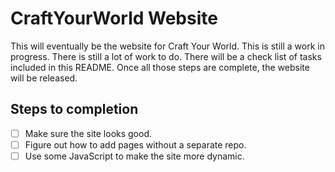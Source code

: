 # CraftYourWorld Website
This will eventually be the website for Craft Your World. This is still a work in progress. There is still a lot of work to do. There will be a check list of tasks included in this README. Once all those steps are complete, the website will be released.   

## Steps to completion
- [ ] Make sure the site looks good.
- [ ] Figure out how to add pages without a separate repo.
- [ ] Use some JavaScript to make the site more dynamic.
